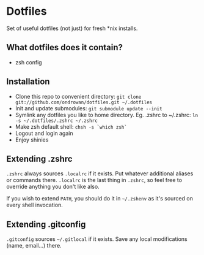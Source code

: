 Dotfiles
========

Set of useful dotfiles (not just) for fresh *nix installs.


What dotfiles does it contain?
------------------------------

* zsh config


Installation
------------

* Clone this repo to convenient directory: `git clone git://github.com/ondrowan/dotfiles.git ~/.dotfiles`
* Init and update submodules: `git submodule update --init`
* Symlink any dotfiles you like to home directory. Eg. .zshrc to ~/.zshrc: `ln -s ~/.dotfiles/.zshrc ~/.zshrc`
* Make zsh default shell: `` chsh -s `which zsh` ``
* Logout and login again
* Enjoy shinies


Extending .zshrc
----------------

`.zshrc` always sources `.localrc` if it exists. Put whatever additional aliases or commands there.
`.localrc` is the last thing in `.zshrc`, so feel free to override anything you don't like also.

If you wish to extend `PATH`, you should do it in `~/.zshenv` as it's sourced on every shell invocation.


Extending .gitconfig
--------------------

`.gitconfig` sources `~/.gitlocal` if it exists. Save any local modifications (name, email...) there.

